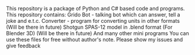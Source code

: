 This repository is a package of Python and C# based code and programs. This repository contains:
Grido Bot - talking bot which can answer, tell a joke and e.t.c.
Converter - program for converting units in other formats (Will be there in future)
Shotgun SPAS-12 model in .blend format (For Blender 3D) (Will be there in future)
And many other mini programs
You can use these files for free without author's note. Please show my issues and give feedback
